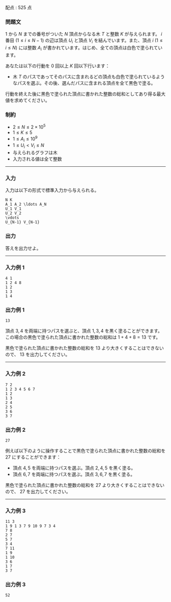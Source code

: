 配点 : $525$ 点

### 問題文

$1$ から $N$ までの番号がついた $N$ 頂点からなる木 $T$ と整数 $K$ が与えられます。 $i$ 番目 $(1\le i\le N - 1)$ の辺は頂点 $U_i$ と頂点 $V_i$ を結んでいます。また、頂点 $i$ $(1\le i\le N)$ には整数 $A_i$ が書かれています。はじめ、全ての頂点は白色で塗られています。

あなたは以下の行動を $0$ 回以上 $K$ 回以下行います：

  * 木 $T$ のパスであってそのパスに含まれるどの頂点も白色で塗られているようなパスを選ぶ。その後、選んだパスに含まれる頂点を全て黒色で塗る。



行動を終えた後に黒色で塗られた頂点に書かれた整数の総和としてあり得る最大値を求めてください。

### 制約

  * $2\le N\le 2\times 10^5$
  * $1\le K\le 5$
  * $1\le A_i\le 10^9$
  * $1\le U_i < V_i \le N$
  * 与えられるグラフは木
  * 入力される値は全て整数



* * *

### 入力

入力は以下の形式で標準入力から与えられる。
    
    
    N K
    A_1 A_2 \ldots A_N
    U_1 V_1
    U_2 V_2
    \vdots
    U_{N-1} V_{N-1}

### 出力

答えを出力せよ。

* * *

### 入力例 1
    
    
    4 1
    1 2 4 8
    1 2
    1 3
    1 4

### 出力例 1
    
    
    13

頂点 $3,4$ を両端に持つパスを選ぶと、頂点 $1,3,4$ を黒く塗ることができます。この場合の黒色で塗られた頂点に書かれた整数の総和は $1+4+8=13$ です。

黒色で塗られた頂点に書かれた整数の総和を $13$ より大きくすることはできないので、 $13$ を出力してください。

* * *

### 入力例 2
    
    
    7 2
    1 2 3 4 5 6 7
    1 2
    1 3
    2 4
    2 5
    3 6
    3 7

### 出力例 2
    
    
    27

例えば以下のように操作することで黒色で塗られた頂点に書かれた整数の総和を $27$ にすることができます：

  * 頂点 $4,5$ を両端に持つパスを選ぶ。頂点 $2,4,5$ を黒く塗る。
  * 頂点 $6,7$ を両端に持つパスを選ぶ。頂点 $3,6,7$ を黒く塗る。



黒色で塗られた頂点に書かれた整数の総和を $27$ より大きくすることはできないので、 $27$ を出力してください。

* * *

### 入力例 3
    
    
    11 3
    1 9 1 3 7 9 10 9 7 3 4
    7 8
    2 7
    5 7
    3 4
    7 11
    1 9
    1 10
    3 6
    1 7
    3 7

### 出力例 3
    
    
    52